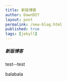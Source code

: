 ```yaml
---
title: 新版博客
author: DawnDIY
layout: post
permalink: /new-blog.html
published: true
tags: [jekyll]
---
```


##### 新版博客

test--test


balabala
